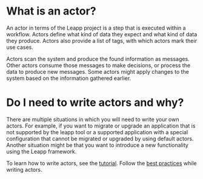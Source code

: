 # What is an actor?
An actor in terms of the Leapp project is a step that is executed within a workflow. Actors define what kind of data they expect and what kind of data they produce. Actors also provide a list of tags, with which actors mark their use cases.

Actors scan the system and produce the found information as messages. Other actors consume those messages to make decisions, or process the data to produce new messages. Some actors might apply changes to the system based on the information gathered earlier.


# Do I need to write actors and why?
There are multiple situations in which you will need to write your own actors. For example, if you want to migrate or upgrade an application that is not supported by the leapp tool or a supported application with a special configuration that cannot be migrated or upgraded by using default actors. Another situation might be that you want to introduce a new functionality using the Leapp framework.

To learn how to write actors, see the [tutorial](http://leapp.readthedocs.io/en/latest/tutorials.html).
Follow the [best practices](http://leapp.readthedocs.io/en/latest/best-practises.html) while writing actors. 

